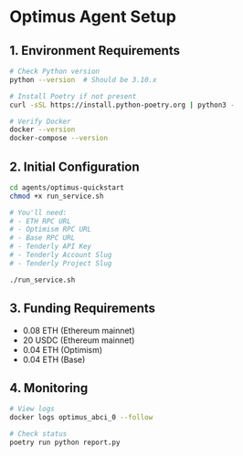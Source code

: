 # Optimus Agent Setup

## 1. Environment Requirements
```bash
# Check Python version
python --version  # Should be 3.10.x

# Install Poetry if not present
curl -sSL https://install.python-poetry.org | python3 -

# Verify Docker
docker --version
docker-compose --version
```

## 2. Initial Configuration
```bash
cd agents/optimus-quickstart
chmod +x run_service.sh

# You'll need:
# - ETH RPC URL
# - Optimism RPC URL
# - Base RPC URL
# - Tenderly API Key
# - Tenderly Account Slug
# - Tenderly Project Slug

./run_service.sh
```

## 3. Funding Requirements
- 0.08 ETH (Ethereum mainnet)
- 20 USDC (Ethereum mainnet)
- 0.04 ETH (Optimism)
- 0.04 ETH (Base)

## 4. Monitoring
```bash
# View logs
docker logs optimus_abci_0 --follow

# Check status
poetry run python report.py
```